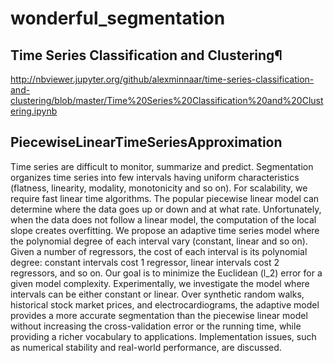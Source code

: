 # wonderful_segmentation

## Time Series Classification and Clustering¶


http://nbviewer.jupyter.org/github/alexminnaar/time-series-classification-and-clustering/blob/master/Time%20Series%20Classification%20and%20Clustering.ipynb


##  PiecewiseLinearTimeSeriesApproximation
Time series are difficult to monitor, summarize and predict. Segmentation organizes time series into few intervals having uniform characteristics (flatness, linearity, modality, monotonicity and so on). For scalability, we require fast linear time algorithms. The popular piecewise linear model can determine where the data goes up or down and at what rate. Unfortunately, when the data does not follow a linear model, the computation of the local slope creates overfitting. We propose an adaptive time series model where the polynomial degree of each interval vary (constant, linear and so on). Given a number of regressors, the cost of each interval is its polynomial degree: constant intervals cost 1 regressor, linear intervals cost 2 regressors, and so on. Our goal is to minimize the Euclidean (l_2) error for a given model complexity. Experimentally, we investigate the model where intervals can be either constant or linear. Over synthetic random walks, historical stock market prices, and electrocardiograms, the adaptive model provides a more accurate segmentation than the piecewise linear model without increasing the cross-validation error or the running time, while providing a richer vocabulary to applications. Implementation issues, such as numerical stability and real-world performance, are discussed.
